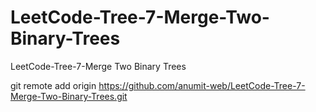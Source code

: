 # LeetCode-Tree-7-Merge-Two-Binary-Trees
LeetCode-Tree-7-Merge Two Binary Trees

git remote add origin https://github.com/anumit-web/LeetCode-Tree-7-Merge-Two-Binary-Trees.git
